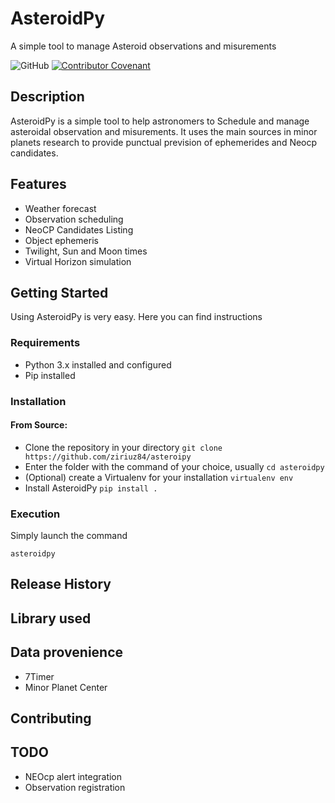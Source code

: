 # AsteroidPy

A simple tool to manage Asteroid observations and misurements

![GitHub](https://img.shields.io/github/license/ziriuz84/asteroidpy)
[![Contributor Covenant](https://img.shields.io/badge/Contributor%20Covenant-2.1-4baaaa.svg)](code_of_conduct.md)

## Description

AsteroidPy is a simple tool to help astronomers to Schedule and manage asteroidal observation and misurements. It uses the main sources in minor planets research to provide punctual prevision of ephemerides and Neocp candidates.

## Features

- Weather forecast
- Observation scheduling
- NeoCP Candidates Listing
- Object ephemeris
- Twilight, Sun and Moon times
- Virtual Horizon simulation

## Getting Started

Using AsteroidPy is very easy. Here you can find instructions

### Requirements

- Python 3.x installed and configured
- Pip installed

### Installation

#### From Source:

- Clone the repository in your directory
   `git clone https://github.com/ziriuz84/asteroipy`
- Enter the folder with the command of your choice, usually
   `cd asteroidpy`
- (Optional) create a Virtualenv for your installation
   `virtualenv env`
- Install AsteroidPy
   `pip install .`

### Execution

Simply launch the command

`asteroidpy`

## Release History

## Library used

## Data provenience

- 7Timer
- Minor Planet Center

## Contributing

## TODO

- NEOcp alert integration
- Observation registration
